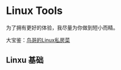 # Linux Tools

为了拥有更好的体验，我尽量为你做到短小而精。
<!--more-->

大宝鉴：[鸟哥的Linux私房菜](http://cn.linux.vbird.org/)

## Linxu 基础


